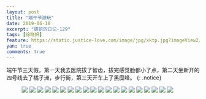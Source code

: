 ```yaml
---
layout: post
title: "端午节游玩"
date: 2019-06-10
excerpt: "妍妍的日记-129"
tags: [徐晓妍]
feature: https://static.justice-love.com/image/jpg/xktp.jpg?imageView2/1/w/1200/h/500
yan: true
comments: true
---
```

端午节三天假，第一天我去医院拔了智齿，拔完感觉脸都小了点，第二天坐新开的四号线去了橘子洲，步行街，第三天开车上了黑糜峰。
{: .notice}
<figure>
    <img src="{{ site.staticUrl }}/yanyan/image/duanwuyouwan1.jpg?imageMogr2/auto-orient" />
    <img src="{{ site.staticUrl }}/yanyan/image/duanwuyouwan2.jpg?imageMogr2/auto-orient" />
    <img src="{{ site.staticUrl }}/yanyan/image/duanwuyouwan3.jpg?imageMogr2/auto-orient" />
    <img src="{{ site.staticUrl }}/yanyan/image/duanwuyouwan4.jpg?imageMogr2/auto-orient" />
    <img src="{{ site.staticUrl }}/yanyan/image/duanwuyouwan5.jpg?imageMogr2/auto-orient" />
    <img src="{{ site.staticUrl }}/yanyan/image/duanwuyouwan6.jpg?imageMogr2/auto-orient" />
    <img src="{{ site.staticUrl }}/yanyan/image/duanwuyouwan7.jpg?imageMogr2/auto-orient" />
    <img src="{{ site.staticUrl }}/yanyan/image/duanwuyouwan8.jpg?imageMogr2/auto-orient" />
    <img src="{{ site.staticUrl }}/yanyan/image/duanwuyouwan9.jpg?imageMogr2/auto-orient" />
    <img src="{{ site.staticUrl }}/yanyan/image/duanwuyouwan10.jpg?imageMogr2/auto-orient" />
    <img src="{{ site.staticUrl }}/yanyan/image/duanwuyouwan11.jpg?imageMogr2/auto-orient" />
    <img src="{{ site.staticUrl }}/yanyan/image/duanwuyouwan12.jpg?imageMogr2/auto-orient" />
    <img src="{{ site.staticUrl }}/yanyan/image/duanwuyouwan13.jpg?imageMogr2/auto-orient" />
    <img src="{{ site.staticUrl }}/yanyan/image/duanwuyouwan14.jpg?imageMogr2/auto-orient" />
    <img src="{{ site.staticUrl }}/yanyan/image/duanwuyouwan15.jpg?imageMogr2/auto-orient" />
    <img src="{{ site.staticUrl }}/yanyan/image/duanwuyouwan16.jpg?imageMogr2/auto-orient" />
    <img src="{{ site.staticUrl }}/yanyan/image/duanwuyouwan17.jpg?imageMogr2/auto-orient" />
    <img src="{{ site.staticUrl }}/yanyan/image/duanwuyouwan18.jpg?imageMogr2/auto-orient" />
    <img src="{{ site.staticUrl }}/yanyan/image/duanwuyouwan19.jpg?imageMogr2/auto-orient" />
    <img src="{{ site.staticUrl }}/yanyan/image/duanwuyouwan20.jpg?imageMogr2/auto-orient" />
</figure>
